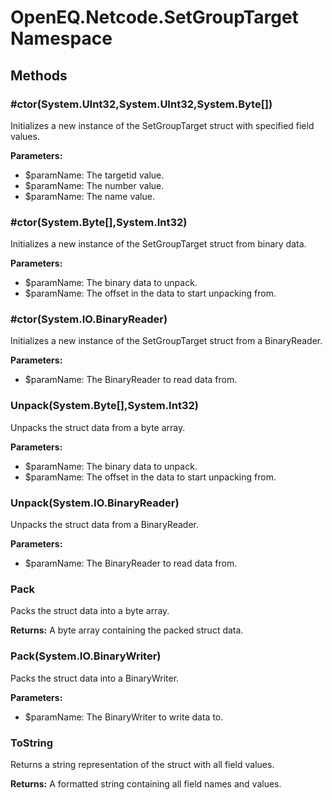 ﻿# OpenEQ.Netcode.SetGroupTarget Namespace

## Methods

### #ctor(System.UInt32,System.UInt32,System.Byte[])

Initializes a new instance of the SetGroupTarget struct with specified field values.

**Parameters:**

- $paramName: The targetid value.
- $paramName: The number value.
- $paramName: The name value.

### #ctor(System.Byte[],System.Int32)

Initializes a new instance of the SetGroupTarget struct from binary data.

**Parameters:**

- $paramName: The binary data to unpack.
- $paramName: The offset in the data to start unpacking from.

### #ctor(System.IO.BinaryReader)

Initializes a new instance of the SetGroupTarget struct from a BinaryReader.

**Parameters:**

- $paramName: The BinaryReader to read data from.

### Unpack(System.Byte[],System.Int32)

Unpacks the struct data from a byte array.

**Parameters:**

- $paramName: The binary data to unpack.
- $paramName: The offset in the data to start unpacking from.

### Unpack(System.IO.BinaryReader)

Unpacks the struct data from a BinaryReader.

**Parameters:**

- $paramName: The BinaryReader to read data from.

### Pack

Packs the struct data into a byte array.

**Returns:** A byte array containing the packed struct data.

### Pack(System.IO.BinaryWriter)

Packs the struct data into a BinaryWriter.

**Parameters:**

- $paramName: The BinaryWriter to write data to.

### ToString

Returns a string representation of the struct with all field values.

**Returns:** A formatted string containing all field names and values.


